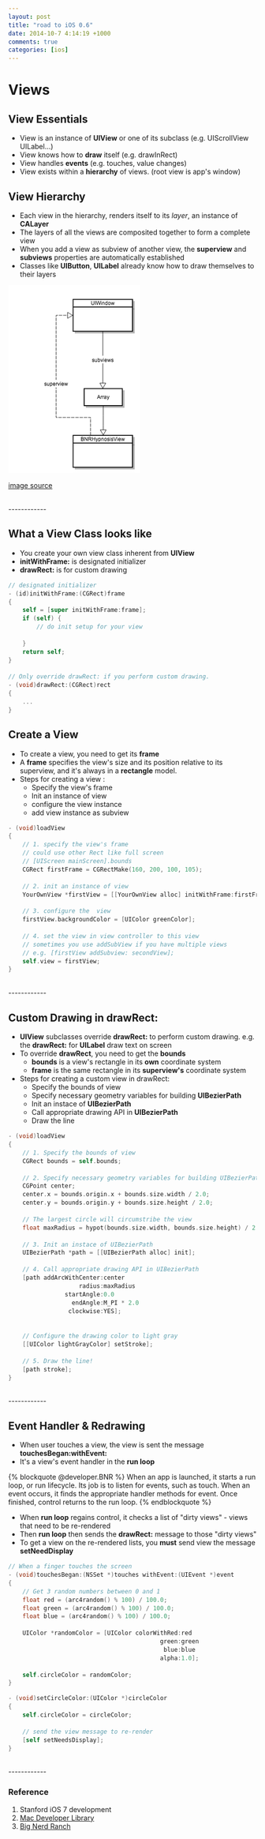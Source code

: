 ```yaml
---
layout: post
title: "road to iOS 0.6"
date: 2014-10-7 4:14:19 +1000
comments: true
categories: [ios]
---
```


# Views

## View Essentials
- View is an instance of **UIView** or one of its subclass (e.g. UIScrollView UILabel...)
- View knows how to **draw** itself (e.g. drawInRect)
- View handles **events** (e.g. touches, value changes)
- View exists within a **hierarchy** of views. (root view is app's window)

<!--more-->

## View Hierarchy
- Each view in the hierarchy, renders itself to its *layer*, an instance of **CALayer**
- The layers of all the views are composited together to form a complete view
- When you add a view as subview of another view, the **superview** and **subviews**  properties are automatically established
- Classes like **UIButton**, **UILabel** already know how to draw themselves to their layers

![ 267 380 view hierarchy diagram ](/images/ios/view_hierarchy_2.png)

[image source](http://photosynthesiis.github.io/blog/2014/03/09/ios-4/)

<br>
------------

## What a View Class looks like
- You create your own view class inherent from **UIView**
- **initWithFrame:** is designated initializer
- **drawRect:** is for custom drawing

``` objective-c what a view class looks like
// designated initializer
- (id)initWithFrame:(CGRect)frame
{
    self = [super initWithFrame:frame];
    if (self) {
        // do init setup for your view

    }
    return self;
}

// Only override drawRect: if you perform custom drawing.
- (void)drawRect:(CGRect)rect
{
	...
}
```

## Create a View
- To create a view, you need to get its **frame**
- A **frame** specifies the view's size and its position relative to its superview, and it's always in a **rectangle** model.
- Steps for creating a view :
	- Specify the view's frame
	- Init an instance of view
	- configure the view instance
	- add view instance as subview


``` objective-c create view in view controller's loadView method
- (void)loadView
{
	// 1. specify the view's frame
	// could use other Rect like full screen
	// [UIScreen mainScreen].bounds
	CGRect firstFrame = CGRectMake(160, 200, 100, 105);

	// 2. init an instance of view
	YourOwnView *firstView = [[YourOwnView alloc] initWithFrame:firstFrame];

	// 3. configure the  view
	firstView.backgroundColor = [UIColor greenColor];

	// 4. set the view in view controller to this view
	// sometimes you use addSubView if you have multiple views
	// e.g. [firstView addSubview: secondView];
	self.view = firstView;
}
```
<br>
------------

## Custom Drawing in drawRect:
- **UIView** subclasses override **drawRect:** to perform custom drawing. e.g. the **drawRect:** for **UILabel** draw text on screen
- To override **drawRect**, you need to get the **bounds**
	- **bounds** is a view's rectangle in its **own** coordinate system
	- **frame** is the same rectangle in its **superview's** coordinate system
- Steps for creating a custom view in drawRect:
	- Specify the bounds of view
	- Specify necessary geometry variables for building **UIBezierPath**
	- Init an instace of **UIBezierPath**
	- Call appropriate drawing API in **UIBezierPath**
	- Draw the line


``` objective-c create custom drawing in drawRect:
- (void)loadView
{
	// 1. Specify the bounds of view
	CGRect bounds = self.bounds;

	// 2. Specify necessary geometry variables for building UIBezierPath
	CGPoint center;
	center.x = bounds.origin.x + bounds.size.width / 2.0;
	center.y = bounds.origin.y + bounds.size.height / 2.0;

	// The largest circle will circumstribe the view
	float maxRadius = hypot(bounds.size.width, bounds.size.height) / 2.0;

	// 3. Init an instace of UIBezierPath
	UIBezierPath *path = [[UIBezierPath alloc] init];

	// 4. Call appropriate drawing API in UIBezierPath
	[path addArcWithCenter:center
	                radius:maxRadius
	            startAngle:0.0
	              endAngle:M_PI * 2.0
	             clockwise:YES];


	// Configure the drawing color to light gray
	[[UIColor lightGrayColor] setStroke];

	// 5. Draw the line!
	[path stroke];
}
```

<br>
------------

## Event Handler & Redrawing
- When user touches a view, the view is sent the message **touchesBegan:withEvent:**
- It's a view's event handler in the **run loop**

{% blockquote @developer.BNR  %}
When an app is launched, it starts a run loop, or run lifecycle. Its job is to listen for events, such as touch. When an event occurs, it finds the appropriate handler methods for event. Once finished, control returns to the run loop.
{% endblockquote %}

- When **run loop** regains control, it checks a list of "dirty views" - views that need to be re-rendered
- Then **run loop** then sends the **drawRect:** message to those "dirty views"
- To get a view on the re-rendered lists, you **must** send view the message **setNeedDisplay**

``` objective-c implement event handler when touch begins in vew
// When a finger touches the screen
- (void)touchesBegan:(NSSet *)touches withEvent:(UIEvent *)event
{
    // Get 3 random numbers between 0 and 1
    float red = (arc4random() % 100) / 100.0;
    float green = (arc4random() % 100) / 100.0;
    float blue = (arc4random() % 100) / 100.0;

    UIColor *randomColor = [UIColor colorWithRed:red
                                           green:green
                                            blue:blue
                                           alpha:1.0];

    self.circleColor = randomColor;
}
```

``` objective-c send view setNeedsDisplay message in accessor
- (void)setCircleColor:(UIColor *)circleColor
{
	self.circleColor = circleColor;

	// send the view message to re-render
	[self setNeedsDisplay];
}
```

<br>
------------

### Reference
1. Stanford iOS 7 development
2. [Mac Developer Library](https://developer.apple.com/library/mac/navigation/)
3. [Big Nerd Ranch](http://www.bignerdranch.com/)
